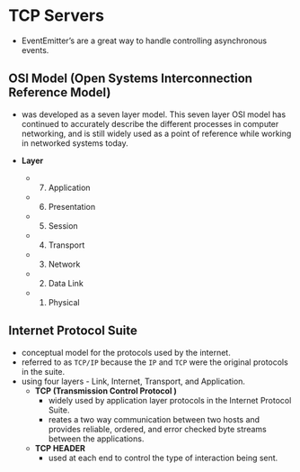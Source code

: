 # TCP Servers
  - EventEmitter’s are a great way to handle controlling asynchronous events. 


## OSI Model (Open Systems Interconnection Reference Model)
  -  was developed as a seven layer model. This seven layer OSI model has continued to accurately describe the different processes in computer networking, and is still widely used as a point of reference while working in networked systems today.

  - **Layer**
    - 7. Application
    - 6. Presentation
    - 5. Session
    - 4. Transport
    - 3. Network
    - 2. Data Link
    - 1. Physical

## Internet Protocol Suite
  - conceptual model for the protocols used by the internet.
  - referred to as `TCP/IP` because the `IP` and `TCP` were the original protocols in the suite. 
  - using four layers - Link, Internet, Transport, and Application. 
    - **TCP (Transmission Control Protocol )**
      -  widely used by application layer protocols in the Internet Protocol Suite.
      - reates a two way communication between two hosts and provides reliable, ordered, and error checked byte streams between the applications. 
    - **TCP HEADER**
      - used at each end to control the type of interaction being sent.
     